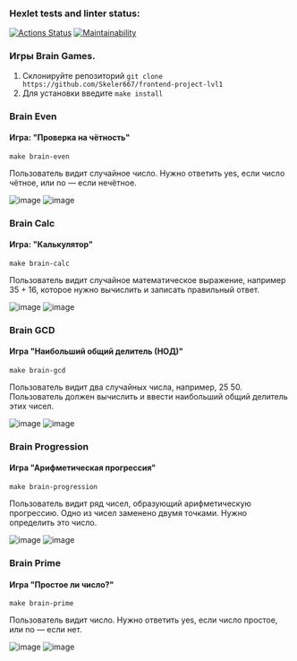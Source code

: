 ### Hexlet tests and linter status:
[![Actions Status](https://github.com/Skeler667/frontend-project-lvl1/workflows/hexlet-check/badge.svg)](https://github.com/Skeler667/frontend-project-lvl1/actions)
[![Maintainability](https://api.codeclimate.com/v1/badges/a99a88d28ad37a79dbf6/maintainability)](https://codeclimate.com/github/Skeler667/frontend-project-lvl1)

### Игры Brain Games.

1. Склонируйте репозиторий `git clone https://github.com/Skeler667/frontend-project-lvl1`
2. Для установки введите `make install`

### Brain Even

#### Игра: "Проверка на чётность"

`make brain-even`

Пользователь видит случайное число. Нужно ответить yes, если число чётное, или no — если нечётное.

![image](https://user-images.githubusercontent.com/85356853/177857996-5dcdf22a-6475-4ecb-8145-a74a92448cd1.png)
![image](https://user-images.githubusercontent.com/85356853/177858338-8c7a2121-b324-43ab-8de5-bc564d5390fe.png)


### Brain Calc

#### Игра: "Калькулятор"

`make brain-calc`

Пользователь видит случайное математическое выражение, например 35 + 16, которое нужно вычислить и записать правильный ответ.

![image](https://user-images.githubusercontent.com/85356853/177858490-01efa34c-3866-458f-8ef3-5d59f5ec13bc.png)
![image](https://user-images.githubusercontent.com/85356853/177858592-d9f965d9-2aad-4163-8ab6-2f1dc5f0831d.png)


### Brain GCD

#### Игра "Наибольший общий делитель (НОД)"

`make brain-gcd`

Пользователь видит два случайных числа, например, 25 50. Пользователь должен вычислить и ввести наибольший общий делитель этих чисел.

![image](https://user-images.githubusercontent.com/85356853/177858780-32e8b218-cdf0-49ec-830f-ec9de7d36320.png)
![image](https://user-images.githubusercontent.com/85356853/177858846-aa0ccd1c-3dc8-4ddf-a3b9-d0c20c176c4c.png)


### Brain Progression

#### Игра "Арифметическая прогрессия"

`make brain-progression`

Пользователь видит ряд чисел, образующий арифметическую прогрессию. Одно из чисел заменено двумя точками. Нужно определить это число.

![image](https://user-images.githubusercontent.com/85356853/177859108-29941f1c-32de-4c88-8334-38ac4c81185e.png)
![image](https://user-images.githubusercontent.com/85356853/177859170-06503af1-b88d-4c9f-935b-bfe56e272d7d.png)


### Brain Prime

#### Игра "Простое ли число?"

`make brain-prime`

Пользователь видит число. Нужно ответить yes, если число простое, или no — если нет.

![image](https://user-images.githubusercontent.com/85356853/177859438-0dda159a-99f0-446b-9321-d92eb71a2df7.png)
![image](https://user-images.githubusercontent.com/85356853/177859714-706a7e39-0445-4186-a74a-2ea6643d6594.png)
